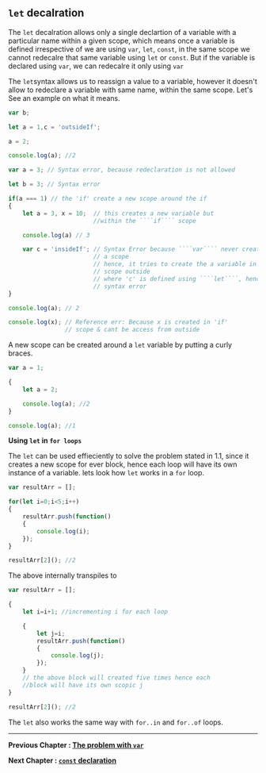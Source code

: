 ## `let` decalration 

The `let` decalration allows only a single declartion of a variable with a particular name within a given scope, which means once a variable is defined irrespective of we are using `var`, `let`, `const`, in the same scope we cannot redecalre that same variable using `let` or `const`. But if the variable is declared using `var`, we can redecalre it only using `var`

The `let`syntax allows us to reassign a value to a variable, however it doesn't allow to redeclare a variable with same name, within the same scope. Let's See an example on what it means.

````javascript
var b;

let a = 1,c = 'outsideIf';

a = 2;

console.log(a); //2

var a = 3; // Syntax error, because redeclaration is not allowed

let b = 3; // Syntax error

if(a === 1) // the 'if' create a new scope around the if
{
    let a = 3, x = 10;  // this creates a new variable but 
                        //within the ````if```` scope

    console.log(a) // 3

    var c = 'insideIf'; // Syntax Error because ````var```` never creates
                        // a scope 
                        // hence, it tries to create the a variable in the 
                        // scope outside
                        // where 'c' is defined using ````let````, hence 
                        // syntax error
}

console.log(a); // 2

console.log(x); // Reference err: Because x is created in 'if'
                // scope & cant be access from outside
````

A new scope can be created around a `let` variable by putting a curly braces.

````javascript
var a = 1;

{
    let a = 2;

    console.log(a); //2
}

console.log(a); //1
````

**Using `let` in `for loops`**

The `let` can be used effieciently to solve the problem stated in 1.1, since it creates a new scope for ever block, hence each loop will have its own instance of a variable. lets look how `let` works in a `for` loop.

````javascript
var resultArr = [];

for(let i=0;i<5;i++)
{
    resultArr.push(function()
    {
        console.log(i);
    });
}

resultArr[2](); //2
````

The above internally transpiles to 

````javascript
var resultArr = [];

{
    let i=i+1; //incrementing i for each loop 

    {                       
        let j=i;
        resultArr.push(function()
        {
            console.log(j);
        });
    }
    // the above block will created five times hence each 
    //block will have its own scopic j
}

resultArr[2](); //2
````

The `let` also works the same way with `for..in` and `for..of` loops.

* * *

**Previous Chapter    : [The problem with `var`](https://github.com/anirudh-modi/JS-essentials/blob/master/Variable-and-scoping/var%20issue.md)**

**Next Chapter        : [`const` declaration](https://github.com/anirudh-modi/JS-essentials/blob/master/Variable-and-scoping/const.md)**
